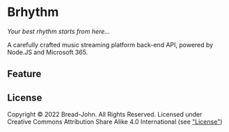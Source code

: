 # Brhythm
_Your best rhythm starts from here..._

A carefully crafted music streaming platform back-end API, powered by Node.JS and Microsoft 365.

## Feature

## License
Copyright &copy; 2022 Bread-John. All Rights Reserved.
Licensed under Creative Commons Attribution Share Alike 4.0 International (see ["License"](/LICENSE))
